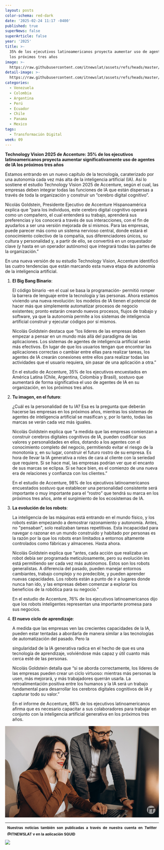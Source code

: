 ```yaml
---
layout: posts
color-schema: red-dark
date: '2025-02-24 11:17 -0400'
published: true
superNews: false
superArticle: false
year: '2025'
title: >-
  35% de los ejecutivos latinoamericanos proyecta aumentar uso de agentes de IA
  los próximos tres años
image: >-
  https://raw.githubusercontent.com/itnewslat/assets/refs/heads/master/img/540x320/ejecutivos-it-p.jpg
detail-image: >-
  https://raw.githubusercontent.com/itnewslat/assets/refs/heads/master/img/1024x680/ejecutivos-it-g.jpg
categories:
  - Venezuela
  - Colombia
  - Argentina
  - Perú
  - Ecuador
  - Chile
  - Panama
  - Mexico
tags:
  - Transformación Digital
week: 09
---
```

**Technology Vision 2025 de Accenture: 35% de los ejecutivos latinoamericanos proyecta aumentar significativamente uso de agentes de IA los próximos tres años**

Estamos entrando en un nuevo capítulo de la tecnología, caraterizado por una autonomía cada vez más alta de la inteligencia artificial (IA). Así lo sostiene el estudio Technology Vision 2025 de Accenture, según el cual, las empresas deben integrar todas las funciones de IA que están dispersas a través de toda la organización y construir un “cerebro digital cognitivo”.

Nicolás Goldstein, Presidente Ejecutivo de Accenture Hispanoamérica explica que “para los individuos, este cerebro digital cognitivo operará como un compañero, el cual entenderá su trabajo, aprenderá sus preferencias y los conocerá a través de sus interacciones, con el fin de ayudarlos a ser una versión mejorada de sí mismos. Para las empresas, puede parecer más como un sistema nervioso central, donde estará el conocimiento colectivo de la compañía, sus diferenciadores únicos, su cultura y personalidad y, a partir de ello, se convertirá en un orquestador clave (y hasta en un operador autónomo) que integrará todas las partes de la organización.”

En una nueva versión de su estudio Technology Vision, Accenture identificó las cuatro tendencias que están marcando esta nueva etapa de autonomía de la inteligencia artificial.

1. **El Big Bang Binario**:

	El código binario -en el cual se basa la programación- permitió romper la barrera de lenguaje entre la tecnología y las personas. Ahora estamos viviendo una nueva revolución: los modelos de IA tienen el potencial de hacer más que simplemente automatizar procesos de negocio existentes; pronto estarán creando nuevos procesos, flujos de trabajo y software, ya que la autonomía permite a los sistemas de inteligencia artificial construir y ejecutar códigos por sí mismos.

	Nicolás Goldstein destaca que “los líderes de las empresas deben empezar a pensar en un mundo más allá del paradigma de las aplicaciones. Los sistemas de agentes de inteligencia artificial serán más efectivos. En lugar de que los usuarios tengan que encontrar las aplicaciones correctas o cambiar entre ellas para realizar tareas, los agentes de IA crearán conexiones entre ellos para realizar todas las actividades que el usuario requiera, sin pasar de una aplicación a otra.”

	En el estudio de Accenture, 35% de los ejecutivos encuestados en América Latina (Chile, Argentina, Colombia y Brasil), sostuvo que aumentará de forma significativa el uso de agentes de IA en su organización, en los próximos tres años.

2. **Tu imagen, en el futuro**:

	¿Cuál es la personalidad de tu IA? Esa es la pregunta que deberán hacerse las empresas en los próximos años, mientras los sistemas de agentes de inteligencia artificial se masifican y, por lo tanto, todas las marcas se verán cada vez más iguales.

	Nicolás Goldstein explica que “a medida que las empresas comienzan a construir cerebros digitales cognitivos de IA, pueden codificar sus valores y personalidades en ellos, dotando a los agentes con el conocimiento completo del negocio, permitiendo evitar el riesgo de la monotonía y, en su lugar, construir el futuro rostro de su empresa. Es hora de llevar la IA generativa a roles de cara al cliente con la seriedad que requiere. Si se hace mal, las empresas podrían ver que el encanto de sus marcas se eclipsa. Si se hace bien, es el comienzo de una nueva era de relaciones y confianza con los clientes.”

	En el estudio de Accenture, 98% de los ejecutivos latinoamericanos encuestados sostuvo que establecer una personalidad consistente será importante o muy importante para el “rostro” que tendrá su marca en los próximos tres años, ante el surgimiento de los ecosistemas de IA.

3. **La evolución de los robots**:

	La inteligencia de las máquinas está entrando en el mundo físico, y los robots están empezando a demostrar razonamiento y autonomía. Antes, no "pensaban", solo realizaban tareas repetitivas. Esta incapacidad para navegar o razonar en un mundo construido y habitado por personas es la razón por la que los robots eran limitados a entornos altamente controlados como fábricas y almacenes. Hasta ahora.

	Nicolás Goldstein explica que “antes, cada acción que realizaba un robot debía ser programada meticulosamente, pero su evolución les está permitiendo ser cada vez más autónomos. Estos son los robots generalistas. A diferencia del pasado, pueden manejar entornos cambiantes, trabajo complejo y no predecible, y pueden aprender nuevas capacidades. Los robots están a punto de ir a lugares donde nunca han ido, y las empresas deben comenzar a explorar los beneficios de la robótica para su negocio.”

	En el estudio de Accenture, 76% de los ejecutivos latinoamericanos dijo que los robots inteligentes representan una importante promesa para sus negocios.

4. **El nuevo ciclo de aprendizaje**:

	A medida que las empresas ven las crecientes capacidades de la IA, pueden estar tentadas a abordarla de manera similar a las tecnologías de automatización del pasado. Pero la

	singularidad de la IA generativa radica en el hecho de que es una tecnología de aprendizaje, volviéndose más capaz y útil cuanto más cerca esté de las personas.

	Nicolás Goldstein detalla que “si se aborda correctamente, los líderes de las empresas pueden crear un ciclo virtuoso: mientras más personas la usen, más mejorará, y más trabajadores querrán usarla. La retroalimentación positiva entre los humanos y la IA será un trabajo fundamental para desarrollar los cerebros digitales cognitivos de IA y capturar todo su valor.”

	En el informe de Accenture, 68% de los ejecutivos latinoamericanos afirma que es necesario capacitar a sus colaboradores para trabajar en conjunto con la inteligencia artificial generativa en los próximos tres años.

![](https://raw.githubusercontent.com/itnewslat/assets/refs/heads/master/img/540x320/ejecutivos-it-p.jpg)

<table style="height: 42px;" width="569">
<tbody>
<tr>
<td style="text-align: justify;"><sub><strong>Nuestras noticias también son publicadas a través de nuestra cuenta en Twitter <a href="https://twitter.com/itnewslat?lang=es">@ITNEWSLAT</a> y en la aplicación <a href="https://squidapp.co/en/">SQUID</a></strong></sub></td>
</tr>
</tbody>
</table>

<img src="https://tracker.metricool.com/c3po.jpg?hash=56f88a41e39ab42c063cc51676587a04"/>
